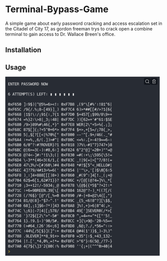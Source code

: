 # Terminal-Bypass-Game

A simple game about early password cracking and access escalation set in the Citadel of City 17, as gordon freeman trys to crack open a combine
terminal to gain access to Dr. Wallace Breen's office.

## Installation


## Usage


![gameIMG](github/ExampleIMG.png "Example of game")

